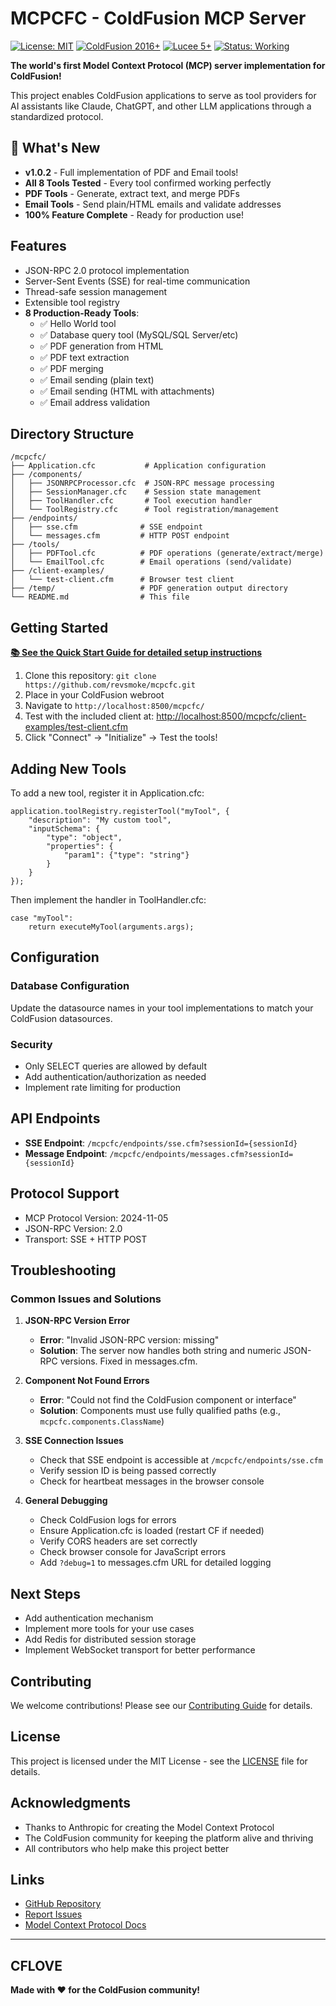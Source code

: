 # MCPCFC - ColdFusion MCP Server

[![License: MIT](https://img.shields.io/badge/License-MIT-yellow.svg)](https://opensource.org/licenses/MIT)
[![ColdFusion 2016+](https://img.shields.io/badge/ColdFusion-2016+-blue.svg)](https://www.adobe.com/products/coldfusion-family.html)
[![Lucee 5+](https://img.shields.io/badge/Lucee-5+-blue.svg)](https://www.lucee.org/)
[![Status: Working](https://img.shields.io/badge/Status-Working-brightgreen.svg)](https://github.com/revsmoke/mcpcfc)

**The world's first Model Context Protocol (MCP) server implementation for ColdFusion!**

This project enables ColdFusion applications to serve as tool providers for AI assistants like Claude, ChatGPT, and other LLM applications through a standardized protocol.

## 🎉 What's New

- **v1.0.2** - Full implementation of PDF and Email tools!
- **All 8 Tools Tested** - Every tool confirmed working perfectly
- **PDF Tools** - Generate, extract text, and merge PDFs
- **Email Tools** - Send plain/HTML emails and validate addresses
- **100% Feature Complete** - Ready for production use!

## Features

- JSON-RPC 2.0 protocol implementation
- Server-Sent Events (SSE) for real-time communication
- Thread-safe session management
- Extensible tool registry
- **8 Production-Ready Tools**:
  - ✅ Hello World tool
  - ✅ Database query tool (MySQL/SQL Server/etc)
  - ✅ PDF generation from HTML
  - ✅ PDF text extraction
  - ✅ PDF merging
  - ✅ Email sending (plain text)
  - ✅ Email sending (HTML with attachments)
  - ✅ Email address validation

## Directory Structure

```text
/mcpcfc/
├── Application.cfc           # Application configuration
├── /components/
│   ├── JSONRPCProcessor.cfc  # JSON-RPC message processing
│   ├── SessionManager.cfc    # Session state management
│   ├── ToolHandler.cfc       # Tool execution handler
│   └── ToolRegistry.cfc      # Tool registration/management
├── /endpoints/
│   ├── sse.cfm              # SSE endpoint
│   └── messages.cfm         # HTTP POST endpoint
├── /tools/
│   ├── PDFTool.cfc          # PDF operations (generate/extract/merge)
│   └── EmailTool.cfc        # Email operations (send/validate)
├── /client-examples/
│   └── test-client.cfm      # Browser test client
├── /temp/                   # PDF generation output directory
└── README.md                # This file
```

## Getting Started

**[📚 See the Quick Start Guide for detailed setup instructions](QUICK_START.md)**

1. Clone this repository: `git clone https://github.com/revsmoke/mcpcfc.git`
2. Place in your ColdFusion webroot
3. Navigate to `http://localhost:8500/mcpcfc/`
4. Test with the included client at: <http://localhost:8500/mcpcfc/client-examples/test-client.cfm>
5. Click "Connect" → "Initialize" → Test the tools!

## Adding New Tools

To add a new tool, register it in Application.cfc:

```cfscript
application.toolRegistry.registerTool("myTool", {
    "description": "My custom tool",
    "inputSchema": {
        "type": "object",
        "properties": {
            "param1": {"type": "string"}
        }
    }
});
```

Then implement the handler in ToolHandler.cfc:

```cfscript
case "myTool":
    return executeMyTool(arguments.args);
```

## Configuration

### Database Configuration

Update the datasource names in your tool implementations to match your ColdFusion datasources.

### Security

- Only SELECT queries are allowed by default
- Add authentication/authorization as needed
- Implement rate limiting for production

## API Endpoints

- **SSE Endpoint**: `/mcpcfc/endpoints/sse.cfm?sessionId={sessionId}`
- **Message Endpoint**: `/mcpcfc/endpoints/messages.cfm?sessionId={sessionId}`

## Protocol Support

- MCP Protocol Version: 2024-11-05
- JSON-RPC Version: 2.0
- Transport: SSE + HTTP POST

## Troubleshooting

### Common Issues and Solutions

1. **JSON-RPC Version Error**
   - **Error**: "Invalid JSON-RPC version: missing"
   - **Solution**: The server now handles both string and numeric JSON-RPC versions. Fixed in messages.cfm.

2. **Component Not Found Errors**
   - **Error**: "Could not find the ColdFusion component or interface"
   - **Solution**: Components must use fully qualified paths (e.g., `mcpcfc.components.ClassName`)

3. **SSE Connection Issues**
   - Check that SSE endpoint is accessible at `/mcpcfc/endpoints/sse.cfm`
   - Verify session ID is being passed correctly
   - Check for heartbeat messages in the browser console

4. **General Debugging**
   - Check ColdFusion logs for errors
   - Ensure Application.cfc is loaded (restart CF if needed)
   - Verify CORS headers are set correctly
   - Check browser console for JavaScript errors
   - Add `?debug=1` to messages.cfm URL for detailed logging

## Next Steps

- Add authentication mechanism
- Implement more tools for your use cases
- Add Redis for distributed session storage
- Implement WebSocket transport for better performance

## Contributing

We welcome contributions! Please see our [Contributing Guide](CONTRIBUTING.md) for details.

## License

This project is licensed under the MIT License - see the [LICENSE](LICENSE) file for details.

## Acknowledgments

- Thanks to Anthropic for creating the Model Context Protocol
- The ColdFusion community for keeping the platform alive and thriving
- All contributors who help make this project better

## Links

- [GitHub Repository](https://github.com/revsmoke/mcpcfc)
- [Report Issues](https://github.com/revsmoke/mcpcfc/issues)
- [Model Context Protocol Docs](https://modelcontextprotocol.io)

---

## CFLOVE

**Made with ❤️ for the ColdFusion community!**
